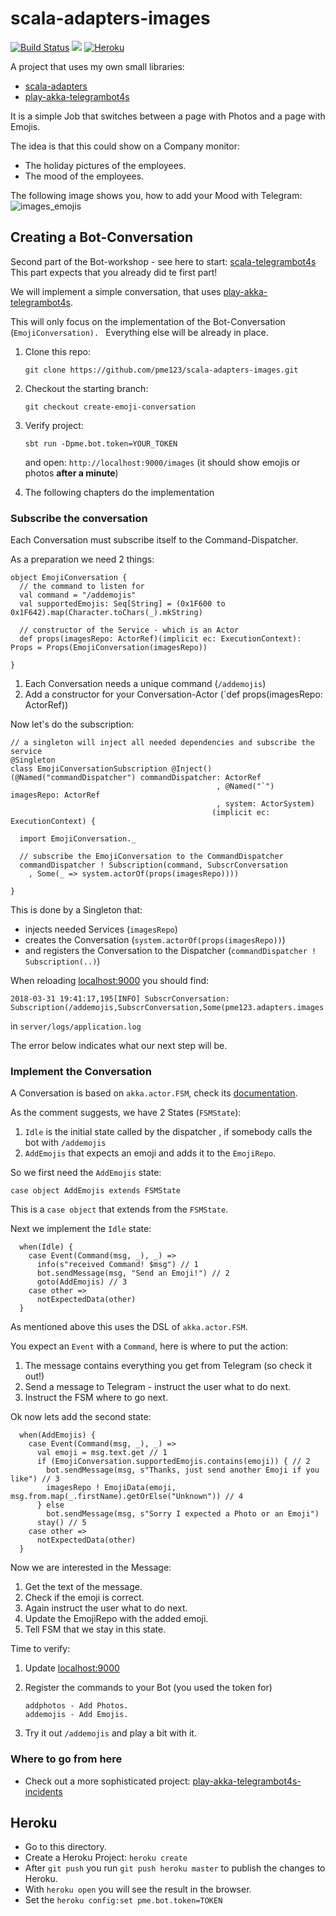 # scala-adapters-images
[![Build Status](https://travis-ci.org/pme123/scala-adapters-images.svg?branch=master)](https://travis-ci.org/pme123/scala-adapters-images)
[![](https://jitpack.io/v/pme123/scala-adapters-images.svg)](https://jitpack.io/#pme123/scala-adapters-images)
[![Heroku](http://heroku-badge.herokuapp.com/?app=quiet-wave-78301)](https://quiet-wave-78301.herokuapp.com)

A project that uses my own small libraries:
* [scala-adapters](https://github.com/pme123/scala-adapters)
* [play-akka-telegrambot4s](https://github.com/pme123/play-akka-telegrambot4s)

It is a simple Job that switches between a page with Photos and a page with Emojis.

The idea is that this could show on a Company monitor:
* The holiday pictures of the employees.
* The mood of the employees.

The following image shows you, how to add your Mood with Telegram:
![images_emojis](https://user-images.githubusercontent.com/3437927/38172224-76c6b3ba-35a8-11e8-8054-a9587398b18a.gif)

## Creating a Bot-Conversation
Second part of the Bot-workshop - see here to start: [scala-telegrambot4s](https://github.com/pme123/scala-telegrambot4s)
This part expects that you already did te first part!

We will implement a simple conversation, that uses [play-akka-telegrambot4s](https://github.com/pme123/play-akka-telegrambot4s).

This will only focus on the  implementation of the Bot-Conversation (`EmojiConversation). `
Everything else will be already in place.

1. Clone this repo:
   
   `git clone https://github.com/pme123/scala-adapters-images.git`
1. Checkout the starting branch:

   `git checkout create-emoji-conversation`
   
1. Verify project:

   `sbt run -Dpme.bot.token=YOUR_TOKEN`
   
   and open: `http://localhost:9000/images` (it should show emojis or photos **after a minute**)
   
1. The following chapters do the implementation

### Subscribe the conversation
Each Conversation must subscribe itself to the Command-Dispatcher.

As a preparation we need 2 things:

    object EmojiConversation {
      // the command to listen for
      val command = "/addemojis"
      val supportedEmojis: Seq[String] = (0x1F600 to 0x1F642).map(Character.toChars(_).mkString)
    
      // constructor of the Service - which is an Actor
      def props(imagesRepo: ActorRef)(implicit ec: ExecutionContext): Props = Props(EmojiConversation(imagesRepo))
    
    }
    
1. Each Conversation needs a unique command (`/addemojis`)
1. Add a constructor for your Conversation-Actor (`def props(imagesRepo: ActorRef))

Now let's do the subscription:

    // a singleton will inject all needed dependencies and subscribe the service
    @Singleton
    class EmojiConversationSubscription @Inject()(@Named("commandDispatcher") commandDispatcher: ActorRef
                                                  , @Named("`") imagesRepo: ActorRef
                                                  , system: ActorSystem)
                                                 (implicit ec: ExecutionContext) {
    
      import EmojiConversation._
    
      // subscribe the EmojiConversation to the CommandDispatcher
      commandDispatcher ! Subscription(command, SubscrConversation
        , Some(_ => system.actorOf(props(imagesRepo))))
    
    }

This is done by a Singleton that:
* injects needed Services (`imagesRepo`) 
* creates the Conversation (`system.actorOf(props(imagesRepo))`)
* and registers the Conversation to the Dispatcher (`commandDispatcher ! Subscription(..)`)
 
When reloading [localhost:9000](http://localhost:9000/images) you should find:

    2018-03-31 19:41:17,195[INFO] SubscrConversation: Subscription(/addemojis,SubscrConversation,Some(pme123.adapters.images.server.control.EmojiConversationSubscription$$Lambda$6058/36045612@5ac2517e))  

in `server/logs/application.log`

The error below indicates what our next step will be.

### Implement the Conversation
A Conversation is based on `akka.actor.FSM`, check its [documentation](https://doc.akka.io/docs/akka/2.5/fsm.html).   

As the comment suggests, we have 2 States (`FSMState`):
1. `Idle` is the initial state called by the dispatcher
   , if somebody calls the bot with `/addemojis`
1. `AddEmojis` that expects an emoji and adds it to the `EmojiRepo`.

So we first need the `AddEmojis` state:

    case object AddEmojis extends FSMState
  
This is a `case object` that extends from the `FSMState`.

Next we implement the `Idle` state:

      when(Idle) {
        case Event(Command(msg, _), _) =>
          info(s"received Command! $msg") // 1
          bot.sendMessage(msg, "Send an Emoji!") // 2
          goto(AddEmojis) // 3
        case other =>
          notExpectedData(other)
      }
      
As mentioned above this uses the DSL of `akka.actor.FSM`.

You expect an `Event` with a `Command`, here is where to put the action:
1. The message contains everything you get from Telegram 
   (so check it out!)
1. Send a message to Telegram - instruct the user what to do next.
1. Instruct the FSM where to go next.

Ok now lets add the second state:

      when(AddEmojis) {
        case Event(Command(msg, _), _) =>
          val emoji = msg.text.get // 1
          if (EmojiConversation.supportedEmojis.contains(emoji)) { // 2
            bot.sendMessage(msg, s"Thanks, just send another Emoji if you like") // 3
            imagesRepo ! EmojiData(emoji, msg.from.map(_.firstName).getOrElse("Unknown")) // 4
          } else
            bot.sendMessage(msg, s"Sorry I expected a Photo or an Emoji")
          stay() // 5
        case other =>
          notExpectedData(other)
      }

Now we are interested in the Message:
1. Get the text of the message.
1. Check if the emoji is correct.
1. Again instruct the user what to do next.
1. Update the EmojiRepo with the added emoji.
1. Tell FSM that we stay in this state.

Time to verify:
1. Update [localhost:9000](http://localhost:9000/images)
1. Register the commands to your Bot (you used the token for)
   
       addphotos - Add Photos.
       addemojis - Add Emojis.
1. Try it out `/addemojis` and play a bit with it.

### Where to go from here
* Check out a more sophisticated project: [play-akka-telegrambot4s-incidents](https://github.com/pme123/play-akka-telegrambot4s-incidents)

## Heroku
 - Go to this directory.
 - Create a Heroku Project: `heroku create`
 - After `git push` you run `git push heroku master` to publish the changes to Heroku.
 - With `heroku open` you will see the result in the browser.
 - Set the `heroku config:set pme.bot.token=TOKEN`
 
 
